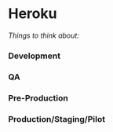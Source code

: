 <h1> Heroku </h1>

  *Things to think about:*
  
  <h3> Development </h3>

  <h3> QA </h3>

  <h3> Pre-Production </h3>

  <h3> Production/Staging/Pilot </h3>
    
   
